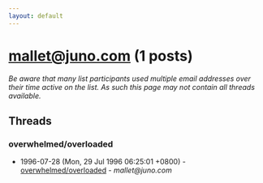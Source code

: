 ```yaml
---
layout: default
---
```


# mallet@juno.com (1 posts)

_Be aware that many list participants used multiple email addresses over their time active on the list. As such this page may not contain all threads available._

## Threads

### overwhelmed/overloaded
+ 1996-07-28 (Mon, 29 Jul 1996 06:25:01 +0800) - [overwhelmed/overloaded](/archive/1996/07/f035a0e81d901e3c398c623869b9d2ca553f762eb384be31e686debf50550d31) - _mallet@juno.com_

